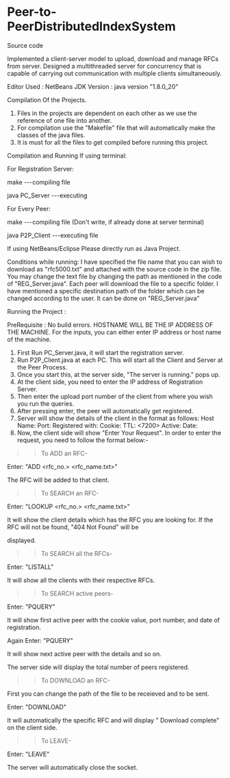 # Peer-to-PeerDistributedIndexSystem
Source code

Implemented a client-server model to upload, download and manage RFCs from server. Designed a multithreaded server for 
concurrency that is capable of carrying out communication with multiple clients simultaneously.

Editor Used : NetBeans
JDK Version : java version "1.8.0_20"

Compilation Of the Projects.

1. Files in the projects are dependent on each other as we use the reference of one file into another.
2. For compilation use the "Makefile" file that will automatically make the classes of the java files. 
3. It is must for all the files to get compiled before running this project.

Compilation and Running If using terminal:

For Registration Server:

make     					            ---compiling file

java PC_Server           			---executing 

For Every Peer:

make          				       	---compiling file (Don't write, if already done at server terminal)

java P2P_Client      	        ---executing file

If using NetBeans/Eclipse Please directly run as Java Project.

Conditions while running:
I have specified the file name that you can wish to download as "rfc5000.txt" and attached with the source code in the zip file. You may change the text file by changing the path as mentioned in the code of "REG_Server.java". 
Each peer will download the file to a specific folder. I have mentioned a specific destination path of the folder which can be changed according to the user. It can be done on "REG_Server.java"


Running the Project :

PreRequisite  : No build errors. HOSTNAME WILL BE THE IP ADDRESS OF THE MACHINE. For the inputs, you can either enter IP address or host name of the machine. 

1. First Run PC_Server.java, it will start the registration server.
2. Run P2P_Client.java at each PC. This will start all the Client and Server at the Peer Process.
3. Once you start this, at the server side, "The server is running." pops up.
4. At the client side, you need to enter the IP address of Registration Server.
5. Then enter the upload port number of the client from where you wish you run the queries.
6. After pressing enter, the peer will automatically get registered.
7. Server will show the details of the client in the format as follows:
Host Name: <IP address of host>
Port: <upload port number>
Registered with: <IP address of Registration server>
Cookie: <Random number>
TTL: <7200>
Active: <true>
Date: <Date of registration>
8. Now, the client side will show "Enter Your Request". In order to enter the request, you need to follow the format below:-

>>To ADD an RFC-

Enter: "ADD <rfc_no.> <rfc_name.txt>"

The RFC will be added to that client.

>>To SEARCH an RFC-

Enter: "LOOKUP <rfc_no.> <rfc_name.txt>"

It will show the client details which has the RFC you are looking for. If the RFC will not be found, "404 Not Found" will be 

displayed.

>>To SEARCH all the RFCs- 

Enter: "LISTALL"

It will show all the clients with their respective RFCs. 

>>To SEARCH active peers-

Enter: "PQUERY"

It will show first active peer with the cookie value, port number, and date of registration.  

Again Enter: "PQUERY"

It will show next active peer with the details and so on.

The server side will display the total number of peers registered.

>>To DOWNLOAD an RFC-

First you can change the path of the file to be receieved and to be sent.

Enter: "DOWNLOAD"

It will automatically the specific RFC and will display " Download complete" on the client side.
 
>>To LEAVE-

Enter: "LEAVE"

The server will automatically close the socket.


